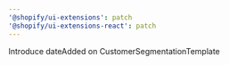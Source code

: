 ```yaml
---
'@shopify/ui-extensions': patch
'@shopify/ui-extensions-react': patch
---
```


Introduce dateAdded on CustomerSegmentationTemplate
